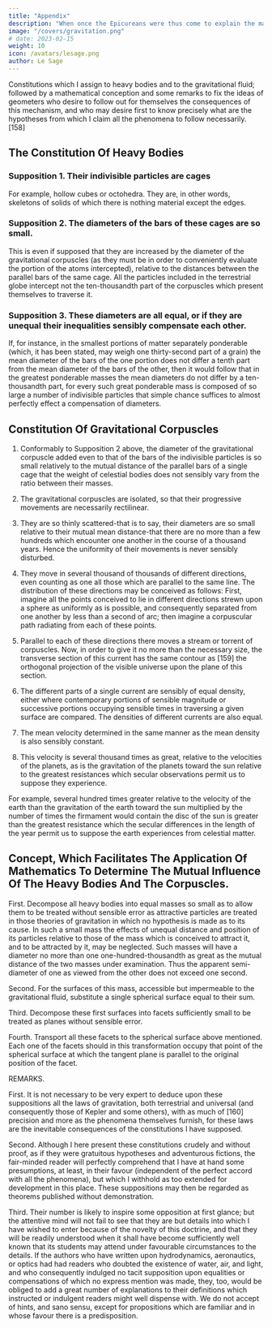 ```yaml
---
title: "Appendix"
description: "When once the Epicureans were thus come to explain the matter so neatly, the most thoughtful and curious among them would certainly have followed out the consequences"
image: "/covers/gravitation.png"
# date: 2023-02-15
weight: 10
icon: /avatars/lesage.png
author: Le Sage
---
```



Constitutions which I assign to heavy bodies and to the gravitational fluid; followed by a mathematical conception and some remarks to fix the ideas of geometers who desire to follow out for themselves the consequences of this mechanism, and who may desire first to know precisely what are the hypotheses from which I claim all the phenomena to follow necessarily. [158]


## The Constitution Of Heavy Bodies

### Supposition 1. Their indivisible particles are cages

For example, hollow cubes or octohedra. They are, in other words, skeletons of solids of which there is nothing material except the edges.

### Supposition 2. The diameters of the bars of these cages are so small.

This is even if supposed that they are increased by the diameter of the gravitational corpuscles (as they must be in order to conveniently evaluate the portion of the atoms intercepted), relative to the distances between the parallel bars of the same cage. All the particles included in the terrestrial globe intercept not the ten-thousandth part of the corpuscles which present themselves to traverse it.

### Supposition 3. These diameters are all equal, or if they are unequal their inequalities sensibly compensate each other.

If, for instance, in the smallest portions of matter separately ponderable (which, it has been stated, may weigh one thirty-second part of a grain) the mean diameter of the bars of the one portion does not differ a tenth part from the mean diameter of the bars of the other, then it would follow that in the greatest ponderable masses the mean diameters do not differ by a ten-thousandth part, for every such great ponderable mass is composed of so large a number of indivisible particles that simple chance suffices to almost perfectly effect a compensation of diameters.


## Constitution Of Gravitational Corpuscles

1. Conformably to Supposition 2 above, the diameter of the gravitational corpuscle added even to that of the bars of the indivisible particles is so small relatively to the mutual distance of the parallel bars of a single cage that the weight of celestial bodies does not sensibly vary from the ratio between their masses.

2. The gravitational corpuscles are isolated, so that their progressive movements are necessarily rectilinear.

3. They are so thinly scattered-that is to say, their diameters are so small relative to their mutual mean distance-that there are no more than a few hundreds which encounter one another in the course of a thousand years. Hence the uniformity of their movements is never sensibly disturbed.

4. They move in several thousand of thousands of different directions, even counting as one all those which are parallel to the same line. The distribution of these directions may be conceived as follows: First, imagine all the points conceived to lie in different directions strewn upon a sphere as uniformly as is possible, and consequently separated from one another by less than a second of arc; then imagine a corpuscular path radiating from each of these points.

5. Parallel to each of these directions there moves a stream or torrent of corpuscles. Now, in order to give it no more than the necessary size, the transverse section of this current has the same contour as [159] the orthogonal projection of the visible universe upon the plane of this section.

6. The different parts of a single current are sensibly of equal density, either where contemporary portions of sensible magnitude or successive portions occupying sensible times in traversing a given surface are compared. The densities of different currents are also equal.

7. The mean velocity determined in the same manner as the mean density is also sensibly constant.

8. This velocity is several thousand times as great, relative to the velocities of the planets, as is the gravitation of the planets toward the sun relative to the greatest resistances which secular observations permit us to suppose they experience. 

For example, several hundred times greater relative to the velocity of the earth than the gravitation of the earth toward the sun multiplied by the number of times the firmament would contain the disc of the sun is greater than the greatest resistance which the secular differences in the length of the year permit us to suppose the earth experiences from celestial matter.


## Concept, Which Facilitates The Application Of Mathematics To Determine The Mutual Influence Of The Heavy Bodies And The Corpuscles.

First. Decompose all heavy bodies into equal masses so small as to allow them to be treated without sensible error as attractive particles are treated in those theories of gravitation in which no hypothesis is made as to its cause. In such a small mass the effects of unequal distance and position of its particles relative to those of the mass which is conceived to attract it, and to be attracted by it, may be neglected. Such masses will have a diameter no more than one one-hundred-thousandth as great as the mutual distance of the two masses under examination. Thus the apparent semi-diameter of one as viewed from the other does not exceed one second.

Second. For the surfaces of this mass, accessible but impermeable to the gravitational fluid, substitute a single spherical surface equal to their sum.

Third. Decompose these first surfaces into facets sufficiently small to be treated as planes without sensible error.

Fourth. Transport all these facets to the spherical surface above mentioned. Each one of the facets should in this transformation occupy that point of the spherical surface at which the tangent plane is parallel to the original position of the facet.

REMARKS.

First. It is not necessary to be very expert to deduce upon these suppositions all the laws of gravitation, both terrestrial and universal (and consequently those of Kepler and some others), with as much of [160] precision and more as the phenomena themselves furnish, for these laws are the inevitable consequences of the constitutions I have supposed.

Second. Although I here present these constitutions crudely and without proof, as if they were gratuitous hypotheses and adventurous fictions, the fair-minded reader will perfectly comprehend that I have at hand some presumptions, at least, in their favour (independent of the perfect accord with all the phenomena), but which I withhold as too extended for development in this place. These suppositions may then be regarded as theorems published without demonstration.

Third. Their number is likely to inspire some opposition at first glance; but the attentive mind will not fail to see that they are but details into which I have wished to enter because of the novelty of this doctrine, and that they will be readily understood when it shall have become sufficiently well known that its students may attend under favourable circumstances to the details. If the authors who have written upon hydrodynamics, aeronautics, or optics had had readers who doubted the existence of water, air, and light, and who consequently indulged no tacit supposition upon equalities or compensations of which no express mention was made, they, too, would be obliged to add a great number of explanations to their definitions which instructed or indulgent readers might well dispense with. We do not accept of hints, and sano sensu, except for propositions which are familiar and in whose favour there is a predisposition.

